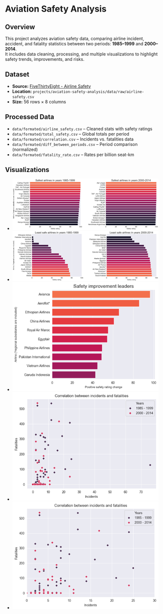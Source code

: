 # Aviation Safety Analysis

## Overview
This project analyzes aviation safety data, comparing airline incident, accident, and fatality statistics between two periods: **1985–1999** and **2000–2014**.  
It includes data cleaning, processing, and multiple visualizations to highlight safety trends, improvements, and risks.

## Dataset
- **Source:** [FiveThirtyEight - Airline Safety](https://github.com/fivethirtyeight/data/tree/master/airline-safety)
- **Location:** `projects/aviation-safety-analysis/data/raw/airline-safety.csv`
- **Size:** 56 rows × 8 columns

## Processed Data
- `data/formated/airline_safety.csv` – Cleaned stats with safety ratings  
- `data/formated/total_safety.csv` – Global totals per period  
- `data/formated/correlation.csv` – Incidents vs. fatalities data  
- `data/formated/diff_between_periods.csv` – Period comparison (normalized)  
- `data/formated/fatality_rate.csv` – Rates per billion seat-km

## Visualizations
- ![Safest airlines](plots/safest_airlines.png)
- ![Least safe airlines](plots/least_safe_airlines.png)
- ![Safety improvement leaders](plots/safety_improvement_leaders.png)
- ![Correlation between incidents and fatalities](plots/incidents_fatalities_correlation.png)
- ![Relative safety comparison between periods](plots/relative_safety_comparison.png)
